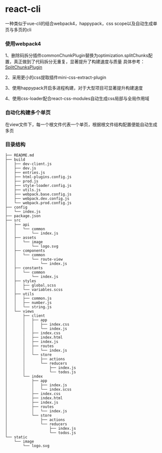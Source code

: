 # react-cli
一种类似于vue-cli的结合webpack4，happypack，css scope以及自动生成单页与多页的cli
### 使用webpack4
1、删除码拆分插件commonChunkPlugin替换为optimization.splitChunks配置，真正做到了代码拆分无重复，显著提升了构建速度与质量
具体参考： [SplitChunksPlugin](https://webpack.docschina.org/plugins/split-chunks-plugin/)

2、采用更小的css提取插件mini-css-extract-plugin

3、使用happypack开启多进程构建，对于大型项目可显著提升构建速度

4、使用css-loader配合react-css-modules自动生成css局部与全局作用域

### 自动化构建多个单页
在view文件下，每一个根文件代表一个单页，根据根文件结构配置便能自动生成多页

### 目录结构
```
├── README.md
├── build
│   ├── dev-client.js
│   ├── dev.js
│   ├── entries.js
│   ├── html-plugins.config.js
│   ├── prod.js
│   ├── style-loader.config.js
│   ├── utils.js
│   ├── webpack.base.config.js
│   ├── webpack.dev.config.js
│   └── webpack.prod.config.js
├── config
│   └── index.js
├── package.json
├── src
│   ├── api
│   │   └── common
│   │       └── index.js
│   ├── assets
│   │   └── image
│   │       └── logo.svg
│   ├── components
│   │   └── common
│   │       └── route-view
│   │           └── index.js
│   ├── constants
│   │   └── common
│   │       └── index.js
│   ├── styles
│   │   ├── global.scss
│   │   └── variables.scss
│   ├── utils
│   │   ├── common.js
│   │   ├── number.js
│   │   └── string.js
│   └── views
│       ├── client
│       │   ├── app
│       │   │   ├── index.css
│       │   │   └── index.js
│       │   ├── index.css
│       │   ├── index.html
│       │   ├── index.js
│       │   ├── routes
│       │   │   └── index.js
│       │   └── store
│       │       ├── actions
│       │       └── reducers
│       │           ├── index.js
│       │           └── todos.js
│       └── index
│           ├── app
│           │   ├── index.js
│           │   └── index.scss
│           ├── index.css
│           ├── index.html
│           ├── index.js
│           ├── routes
│           │   └── index.js
│           └── store
│               ├── actions
│               └── reducers
│                   ├── index.js
│                   └── todos.js
└── static
    └── image
        └── logo.svg
